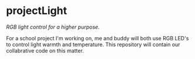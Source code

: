 projectLight
============

*RGB light control for a higher purpose.*

For a school project I'm working on, me and buddy will both use RGB LED's to control light warmth and temperature. This repository will contain our collabrative code on this matter.
